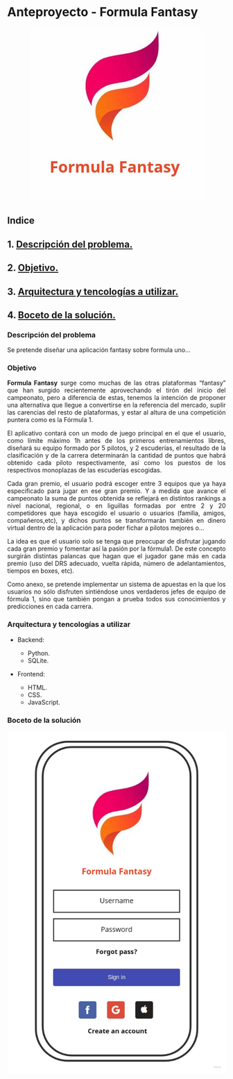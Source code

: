 <div align="justify">

# Anteproyecto - Formula Fantasy

<div align="center">
<img src="img/FFlogoname.jpeg"/>
</div>

## Indice

## 1. [Descripción del problema.](#id1)

## 2. [Objetivo.](#id2)

## 3. [Arquitectura y tencologías a utilizar.](#id3)

## 4. [Boceto de la solución.](#id4)

<a name="id1"></a>

### Descripción del problema

Se pretende diseñar una aplicación fantasy sobre formula uno...

<a name="id2"></a>

### Objetivo

**Formula Fantasy** surge como muchas de las otras plataformas “fantasy” que han surgido recientemente aprovechando el tirón del inicio del campeonato, pero a diferencia de estas, tenemos la intención de proponer una alternativa que llegue a convertirse en la referencia del mercado, suplir las carencias del resto de plataformas, y estar al altura de una competición puntera como es la Fórmula 1.

El aplicativo contará con un modo de juego principal en el que el usuario, como límite máximo 1h antes de los primeros entrenamientos libres, diseñará su equipo formado por 5 pilotos, y 2 escuderías, el resultado de la clasificación y de la carrera determinarán la cantidad de puntos que habrá obtenido cada piloto respectivamente, así como los puestos de los respectivos monoplazas de las escuderías escogidas.

Cada gran premio, el usuario podrá escoger entre 3 equipos que ya haya especificado para jugar en ese gran premio. Y a medida que avance el campeonato la suma de puntos obtenida se reflejará en distintos rankings a nivel nacional, regional, o en liguillas formadas por entre 2 y 20 competidores que haya escogido el usuario o usuarios (familia, amigos, compañeros,etc), y dichos puntos se transformarán también en dinero virtual dentro de la aplicación para poder fichar a pilotos mejores o…

La idea es que el usuario solo se tenga que preocupar de disfrutar jugando cada gran premio y fomentar así la pasión por la fórmula1. De este concepto surgirán distintas palancas que hagan que el jugador gane más en cada premio (uso del DRS adecuado, vuelta rápida, número de adelantamientos, tiempos en boxes, etc).

Como anexo, se pretende implementar un sistema de apuestas en la que los usuarios no sólo disfruten sintiéndose unos verdaderos jefes de equipo de fórmula 1, sino que también pongan a prueba todos sus conocimientos y predicciones en cada carrera.

<a name="id3"></a>

### Arquitectura y tencologías a utilizar

- Backend:

    - Python.
    - SQLite.

- Frontend:
    - HTML.
    - CSS.
    - JavaScript.

<a name="id4"></a>

### Boceto de la solución

<div align="center">
<img src="img/first.jpg"/>
</div>

</div>
